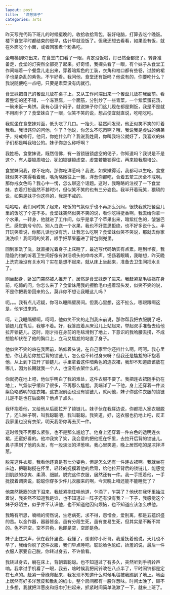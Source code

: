 ```yaml
---
layout: post
title:  "洋葱妹子"
categories: arts
---
```


昨天写完代码下班儿的时候挺晚的，收拾收拾背包，装好电脑，打算去吃个晚饭。楼下食堂平时都结束的很早，估计早就没饭了。但我还想去看看，如果没有饭，就在外面吃个小面，或者回家煮个粉条吃。

坐电梯到B2出来，在食堂门口看了一眼，肯定没饭啦，灯已然全都熄了。转身准备走，食堂的灯突然全部亮了起来。好奇怪，我探头看了一眼，有个妹子从食堂工作间端着一个餐盘儿走出来，穿着暗紫色的工装，衣角和袖口都有些卷，过膝的裙子也是杂乱的紫色，不乍好看。我问他，食堂还有饭吗？他说有的，你要吃什么？我说随便吃一点吧，只要是素菜没有肉就行。

食堂妹把自己的餐盘儿放在桌子上，又从工作间端出来一个餐盘儿放在我面前。看着整饬的还不错，一个冻豆腐，一个面筋，分别炒了一些青菜，一个紫菜蛋花汤，一碗米饭一角饼。我有心逗个闷子，就说妹子你们这儿现在都是剩饭，我是不是就不用刷卡了？食堂妹白了一眼，似笑不笑的说，想占便宜就直说，吃吧吃吧。

我就坐在食堂妹对面，低头吃了几口。一抬头，猛然间发现，他正似笑不笑的盯着我看。我很诧异的问他，乍了？他说，你怎么不吃肉啊？哦，我说我是虔诚的佛弟子，持戒修行。他问，你姓什么吖？我说我姓周，你叫我培公就好了，我喜欢的妹子们都是叫我培公的。妹子你怎么称呼啊？

我姓杨，食堂妹说，既然信佛，有一首锁链锁虚空的偈子，你知道吗？我说是不是这个，有人要锁周培公，犹如锁链锁虚空，虚空若能锁得住，再来锁我周培公。

食堂妹问我，你不吃肉，那你吃洋葱吗？我说，如果嫩得话，我都可以生吃。食堂妹似笑不笑得看着我，嘴角略微往上一撇，洋葱你都吃，合着五荤三厌全不戒啊。那你戒女色吗？我心中一愣，怎么聊这个话题。这时，我略略的注视了一下食堂妹，衣着打扮虽然不甚时兴，但似笑不笑的也有三分姿色。我半开着玩笑，猥琐的说，如果是妹子你这样的，我是不戒的。

哈哈哈，我们同时笑了起来，吃饭的气氛似乎也不再那么沉闷，很快我就把餐盘儿里的饭吃了个差不多。食堂妹突然似笑不笑的说，看你吃得挺香啊，我去给你拿一个水果。一转身，他就进了工作间，似乎是拿了个苹果出来，暗紫红色的，皱皱巴巴，感觉肮兮兮的。别人白送一个水果，我也不好意思拒绝，也不好多说什么。半开玩笑着说，你那儿话也没有洗，让我怎么吃啊？食堂妹似笑不笑说，那就去你家洗洗呗！我呵呵的笑着，顺手把苹果塞进了背包侧兜里。

回到家洗了洗，就直接光着身子上床睡了，最近写代码确实有点累。睡到半夜，我隐隐约约的听着卫生间好像有淋浴喷头的哗哗水声。饧饧着眼睛，我暗想，昨天晚上洗完澡没有关水吗？实在是想不起来，就从床上坐起来，准备去卫生间把水关了。

刚坐起身，卧室门突然被人推开了，居然是食堂妹走了进来。我赶紧拿毛毯挡在身前，吃惊的问，你怎么来了？食堂妹用我的擦脸毛巾搓着湿头发，似笑不笑的说，不是你把我带回来的么，莫非你不想让我睡这儿吗？

呃。。。我有点儿迟疑，你可以睡隔壁房间。但我心里想，这不扯么，哪跟跟啊这是，他乍进来的。

呵，让我睡隔壁啊，呵呵，他似笑不笑的走到我床前说，那你帮我把衣服脱了吧，锁链儿在背后，我够不着。好，我答应着从床沿儿上站起来，举起双手准备去给他拉开锁链儿。这时，刚才挡在身前的毛毯滑到了地上，下意识的我哈腰去捞，不成想脸却伏在了他的胸口上，立马又尴尬的站直了身子。

他似笑不笑的站在我面前，略仰着头说，在自己家里你还挡什么啊，呵呵。我心里想，你让我给你拉后背的锁链儿，怎么也不转过身来呀？但我还是尴尬的环抱着他，从上到下拉开了锁链儿。手里拿着这件暗紫色的连衣裙，我却不知道应该放在哪儿，因为长期就我一个人，也没有衣架什么的。

你就扔在地上吧，他似乎明白了我的难处，这件衣服不要了。我把连衣裙随手扔在地上，气氛似乎缓和了很多，不再那么尴尬。我端详了一下他，身上还穿着一件淡紫色略透明的连衣裙。这衣服前面也没有锁链儿，就问他，妹子你这件衣服的锁链儿是不是也在后面啊？他点了点头。

我环抱着他，又给他从后面拉开了锁链儿。妹子伏在我耳边说，你都把人家衣服脱了，还叫妹子啊，叫我聪聪吧，我叫聪聪。我笑道，好，这衣服也扔地上吧，反正我家里也没有衣架，明天我带你再去买一件。

这时候我不再那么紧张，也不是那么尴尬了。他身上还穿着一件白色的透明连衣裙，还蛮好看的。他冲我笑了笑，我会意的把他揽在怀里，去拉开后背的锁链儿。鼻子拱到了他的头发，有一股淡淡的洋葱味。我心里笑道，晚上居然吃的是凉拌洋葱。

脱完这件衣服，我看他还真是有七分姿色，但是怎么还有一件连衣裙啊。我就坐在床边，把聪聪揽在怀里，轻轻的抚摸着他的后背，给他拉开背后的锁链儿，能感觉到肌肤的凉爽、柔滑、细腻。脱完这件衣服，居然还有一件。我一手揽着他，一手抚摸着调笑说，聪聪你穿多少件儿衣服来的啊，今天晚上咱还能不能睡觉了？

他突然簌簌的流下泪来，我赶紧抱住哄他道，乍滴了，乍哭了？他伏在我怀里抽泣着说，我突然不知道我是谁，也不知道过一阵子还有没有我？一下子，我感觉这个妹子好陌生，似乎并不认识他，也不知道他因何烦恼，也不知道应该怎么哄他。

我略有所思，喃喃的愕然说，生老病死，求不得，怨憎会，爱别离，都是五蕴炽盛的苦。以金作器，器器皆金。虽有分段生死，虽有变易生死，但其实是不断不常的。色不异空，空不异色，色即是空，空即是色。

妹子止住哭声，伏在我怀里说，我懂了，谢谢你小哥哥。我爱抚着他说，天儿也不早了，我给你脱了这件衣服，我们早点睡吧。聪聪脸色酡红，娇羞的说，最后一件衣服人家要自己脱，你转过身去，不许偷看。

我转过身去，躺在床上，背朝着聪聪。也不知道过了有多久，突然听到手机铃声响。我拿过手机看了一眼，我去，啥时候我把闹铃改在八点半了，平时闹铃都是定在七点的。赶紧一骨碌爬起来，我发现不知道什么时候毛毯被我踢到了地上。地面上居然有好多洋葱皮和散乱的纸巾，整个房间都有一股洋葱味。时间太晚了，顾不上多想，我就把洋葱皮和纸巾打扫起来，抓紧时间简单洗漱了一下，就来上班了。